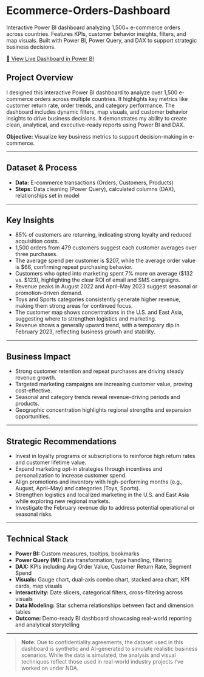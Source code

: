 # Ecommerce-Orders-Dashboard
Interactive Power BI dashboard analyzing 1,500+ e-commerce orders across countries. Features KPIs, customer behavior insights, filters, and map visuals. Built with Power BI, Power Query, and DAX to support strategic business decisions.

[🔗 View Live Dashboard in Power BI](https://app.powerbi.com/view?r=eyJrIjoiMzhkNzlhMjEtNzA4ZC00NDhhLWJlYmEtYzIxNWRlYmZiMDE3IiwidCI6ImI4ODFlZmNiLTgxZjAtNGVlMy1hMjgwLTA1OTgzODRiNWRiOCIsImMiOjZ9)

<!--  ![Dashboard Preview](path-to-your-image.png) -->

## Project Overview
I designed this interactive Power BI dashboard to analyze over 1,500 e-commerce orders across multiple countries. It highlights key metrics like customer return rate, order trends, and category performance. The dashboard includes dynamic filters, map visuals, and customer behavior insights to drive business decisions. It demonstrates my ability to create clean, analytical, and executive-ready reports using Power BI and DAX.

**Objective:** Visualize key business metrics to support decision-making in e-commerce.

---

## Dataset & Process
- **Data:** E-commerce transactions (Orders, Customers, Products)  
- **Steps:** Data cleaning (Power Query), calculated columns (DAX), relationships set in model

---

## Key Insights
- 85% of customers are returning, indicating strong loyalty and reduced acquisition costs.  
- 1,500 orders from 479 customers suggest each customer averages over three purchases.  
- The average spend per customer is $207, while the average order value is $66, confirming repeat purchasing behavior.  
- Customers who opted into marketing spent 7% more on average ($132 vs. $123), highlighting the clear ROI of email and SMS campaigns.  
- Revenue peaks in August 2022 and April–May 2023 suggest seasonal or promotion-driven demand.  
- Toys and Sports categories consistently generate higher revenue, making them strong areas for continued focus.  
- The customer map shows concentrations in the U.S. and East Asia, suggesting where to strengthen logistics and marketing.  
- Revenue shows a generally upward trend, with a temporary dip in February 2023, reflecting business growth and stability.

---

## Business Impact
- Strong customer retention and repeat purchases are driving steady revenue growth.  
- Targeted marketing campaigns are increasing customer value, proving cost-effective.  
- Seasonal and category trends reveal revenue-driving periods and products.  
- Geographic concentration highlights regional strengths and expansion opportunities.

---

## Strategic Recommendations
- Invest in loyalty programs or subscriptions to reinforce high return rates and customer lifetime value.  
- Expand marketing opt-in strategies through incentives and personalization to increase customer spend.  
- Align promotions and inventory with high-performing months (e.g., August, April–May) and categories (Toys, Sports).  
- Strengthen logistics and localized marketing in the U.S. and East Asia while exploring new regional markets.  
- Investigate the February revenue dip to address potential operational or seasonal risks.

---

## Technical Stack
- **Power BI:** Custom measures, tooltips, bookmarks  
- **Power Query (M):** Data transformation, type handling, filtering  
- **DAX:** KPIs including Avg Order Value, Customer Return Rate, Segment Spend  
- **Visuals:** Gauge chart, dual-axis combo chart, stacked area chart, KPI cards, map visuals  
- **Interactivity:** Date slicers, categorical filters, cross-filtering across visuals  
- **Data Modeling:** Star schema relationships between fact and dimension tables  
- **Outcome:** Demo-ready BI dashboard showcasing real-world reporting and analytical storytelling

---

> **Note:** Due to confidentiality agreements, the dataset used in this dashboard is synthetic and AI-generated to simulate realistic business scenarios. While the data is simulated, the analysis and visual techniques reflect those used in real-world industry projects I’ve worked on under NDA.
